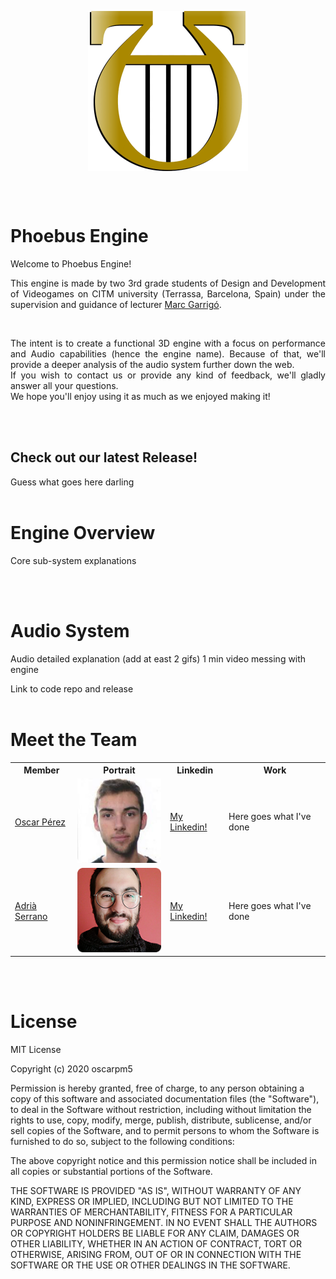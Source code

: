 <p align="center"><img src="https://raw.githubusercontent.com/oscarpm5/Phoebus_Engine/master/Phoebus_Engine/Game/Assets/our_pics/PhoebusIcon.png?token=ALMIHWWE2CTPST6X2FY4FMC77GRBO" alt="Phoebus Icon" class="center" align="center"></p>
   <br><br>

# Phoebus Engine
Welcome to Phoebus Engine! <br>
<p align="justify">This engine is made by two 3rd grade students of Design and Development of Videogames on CITM university (Terrassa, Barcelona, Spain) under the supervision and guidance of lecturer <a href="https://www.linkedin.com/in/mgarrigo/?originalSubdomain=es">Marc Garrigó</a>.</p> <br>

<p align="justify">The intent is to create a functional 3D engine with a focus on performance and Audio capabilities (hence the engine name). Because of that, we'll provide a deeper analysis of the audio system further down the web. <br>
If you wish to contact us or provide any kind of feedback, we'll gladly answer all your questions.<br>
We hope you'll enjoy using it as much as we enjoyed making it! </p>
<br><br>

## Check out our latest Release!
Guess what goes here darling
<br><br>

# Engine Overview
Core sub-system explanations

<br><br>

# Audio System
Audio detailed explanation (add at east 2 gifs)
1 min video messing with engine


Link to code repo and release
<br><br>
# Meet the Team

<table>   
  <tr>
    <th>Member</th>
    <th>Portrait</th>
    <th>Linkedin</th>
    <th>Work</th>
  </tr>
  <tr> 
    <tr>
    <td><a href="https://github.com/oscarpm5">Oscar Pérez</a></td>
    <td><img src="https://raw.githubusercontent.com/oscarpm5/Phoebus_Engine/master/Phoebus_Engine/Game/Assets/our_pics/OPM.png?token=ALMIHWSZQ4YUMH2ZFV4HRWK77GR3U" alt="Oscar" class="inline"></td>
    <td> <a href="https://www.linkedin.com/in/oscar-p%C3%A9rez-mart%C3%ADn-94a3a5196/">My Linkedin!</a></td>
    <td> Here goes what I've done </td>
    </tr>
    <tr>
    <td><a href="https://github.com/adriaserrano97">Adrià Serrano</a></td>
    <td><img src="https://raw.githubusercontent.com/oscarpm5/Phoebus_Engine/master/Phoebus_Engine/Game/Assets/our_pics/ASL.png?token=ALMIHWS2U63RUBCC2TWBUNK77GR32" alt="Adrià" class="inline"></td>
    <td><a href="https://www.linkedin.com/in/adri%C3%A0-serrano-l%C3%B3pez-7196a91a3/">My Linkedin!</a></td>
    <td> Here goes what I've done </td>
    </tr>
   </tr>
</table>

<br><br>
# License
MIT License

Copyright (c) 2020 oscarpm5

Permission is hereby granted, free of charge, to any person obtaining a copy
of this software and associated documentation files (the "Software"), to deal
in the Software without restriction, including without limitation the rights
to use, copy, modify, merge, publish, distribute, sublicense, and/or sell
copies of the Software, and to permit persons to whom the Software is
furnished to do so, subject to the following conditions:

The above copyright notice and this permission notice shall be included in all
copies or substantial portions of the Software.

THE SOFTWARE IS PROVIDED "AS IS", WITHOUT WARRANTY OF ANY KIND, EXPRESS OR
IMPLIED, INCLUDING BUT NOT LIMITED TO THE WARRANTIES OF MERCHANTABILITY,
FITNESS FOR A PARTICULAR PURPOSE AND NONINFRINGEMENT. IN NO EVENT SHALL THE
AUTHORS OR COPYRIGHT HOLDERS BE LIABLE FOR ANY CLAIM, DAMAGES OR OTHER
LIABILITY, WHETHER IN AN ACTION OF CONTRACT, TORT OR OTHERWISE, ARISING FROM,
OUT OF OR IN CONNECTION WITH THE SOFTWARE OR THE USE OR OTHER DEALINGS IN THE
SOFTWARE.

